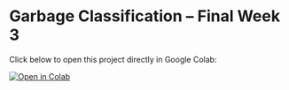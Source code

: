 # Garbage Classification – Final Week 3

Click below to open this project directly in Google Colab:

<a href="https://colab.research.google.com/github/Bhoomika685/Garbage-classification-_final-week3/blob/main/Garbage%20Classification%20using%20Transfer%20Learning%20code%20week(3).ipynb" target="_blank">
  <img src="https://colab.research.google.com/assets/colab-badge.svg" alt="Open in Colab"/>
</a>
